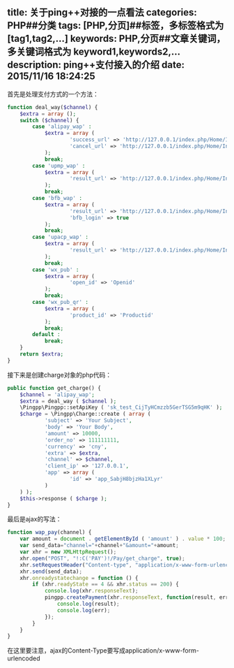 title: 关于ping++对接的一点看法
categories: PHP##分类
tags: [PHP,分页]##标签，多标签格式为 [tag1,tag2,...]
keywords: PHP,分页##文章关键词，多关键词格式为 keyword1,keywords2,...
description: ping++支付接入的介绍
date: 2015/11/16 18:24:25 
---

首先是处理支付方式的一个方法：
``` php
function deal_way($channel) {
	$extra = array ();
	switch ($channel) {
		case 'alipay_wap' :
			$extra = array (
					'success_url' => 'http://127.0.0.1/index.php/Home/Index/success',
					'cancel_url' => 'http://127.0.0.1/index.php/Home/Index/cancel' 
			);
			break;
		case 'upmp_wap' :
			$extra = array (
					'result_url' => 'http://127.0.0.1/index.php/Home/Index/result?code=' 
			);
			break;
		case 'bfb_wap' :
			$extra = array (
					'result_url' => 'http://127.0.0.1/index.php/Home/Index/result?code=',
					'bfb_login' => true 
			);
			break;
		case 'upacp_wap' :
			$extra = array (
					'result_url' => 'http://127.0.0.1/index.php/Home/Index/result?code=' 
			);
			break;
		case 'wx_pub' :
			$extra = array (
					'open_id' => 'Openid' 
			);
			break;
		case 'wx_pub_qr' :
			$extra = array (
					'product_id' => 'Productid' 
			);
			break;
		default :
			break;
	}
	return $extra;
}

``` 
接下来是创建charge对象的php代码：
<!--more-->
``` php
public function get_charge() {
	$channel = 'alipay_wap';
	$extra = deal_way ( $channel );
	\Pingpp\Pingpp::setApiKey ( 'sk_test_CijTyHCmzzb5GerTSG5m9qHK' );
	$charge = \Pingpp\Charge::create ( array (
			'subject' => 'Your Subject',
			'body' => 'Your Body',
			'amount' => 10000,
			'order_no' => 111111111,
			'currency' => 'cny',
			'extra' => $extra,
			'channel' => $channel,
			'client_ip' => '127.0.0.1',
			'app' => array (
					'id' => 'app_SabjH8bjzHa1XLyr' 
			) 
	) );
	$this->response ( $charge );
}
``` 
 

最后是ajax的写法：
``` javascript
function wap_pay(channel) {
	var amount = document . getElementById ( 'amount' ) . value * 100;
	var send_data="channel="+channel+"&amount="+amount;
	var xhr = new XMLHttpRequest();
	xhr.open("POST", "!:C('PAY')!/Pay/get_charge", true);
	xhr.setRequestHeader("Content-type", "application/x-www-form-urlencoded");
	xhr.send(send_data);
	xhr.onreadystatechange = function () {
		if (xhr.readyState == 4 && xhr.status == 200) {
			console.log(xhr.responseText);
			pingpp.createPayment(xhr.responseText, function(result, err) {
				console.log(result);
				console.log(err);
			});
		}
	}
}
``` 
在这里要注意，ajax的Content-Type要写成application/x-www-form-urlencoded